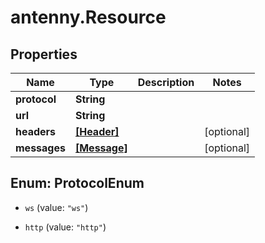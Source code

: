 # antenny.Resource

## Properties

Name | Type | Description | Notes
------------ | ------------- | ------------- | -------------
**protocol** | **String** |  | 
**url** | **String** |  | 
**headers** | [**[Header]**](Header.md) |  | [optional] 
**messages** | [**[Message]**](Message.md) |  | [optional] 



## Enum: ProtocolEnum


* `ws` (value: `"ws"`)

* `http` (value: `"http"`)




